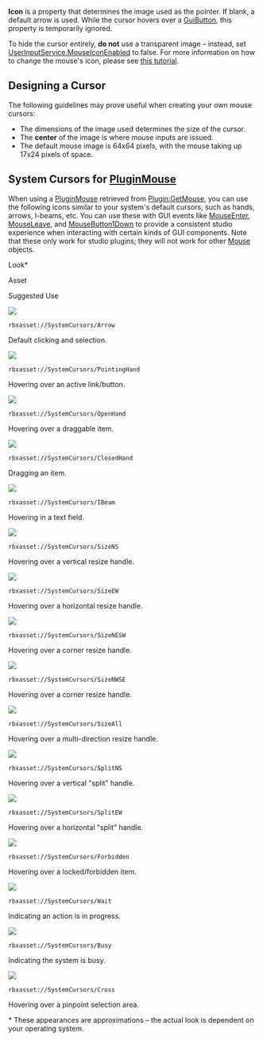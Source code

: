 **Icon** is a property that determines the image used as the pointer. If blank, a default arrow is used. While the cursor hovers over a [GuiButton](https://developer.roblox.com/en-us/api-reference/class/GuiButton), this property is temporarily ignored.

To hide the cursor entirely, **do not** use a transparent image – instead, set [UserInputService.MouseIconEnabled](https://developer.roblox.com/en-us/api-reference/property/UserInputService/MouseIconEnabled) to false. For more information on how to change the mouse's icon, please see [this tutorial](https://developer.roblox.com/en-us/articles/mouse-icon-appearance).

Designing a Cursor
------------------

The following guidelines may prove useful when creating your own mouse cursors:

*   The dimensions of the image used determines the size of the cursor.
*   The **center** of the image is where mouse inputs are issued.
*   The default mouse image is 64x64 pixels, with the mouse taking up 17x24 pixels of space.

System Cursors for [PluginMouse](https://developer.roblox.com/en-us/api-reference/class/PluginMouse)
----------------------------------------------------------------------------------------------------

When using a [PluginMouse](https://developer.roblox.com/en-us/api-reference/class/PluginMouse) retrieved from [Plugin:GetMouse](https://developer.roblox.com/en-us/api-reference/function/Plugin/GetMouse), you can use the following icons similar to your system's default cursors, such as hands, arrows, I-beams, etc. You can use these with GUI events like [MouseEnter](https://developer.roblox.com/en-us/api-reference/event/GuiObject/MouseEnter), [MouseLeave](https://developer.roblox.com/en-us/api-reference/event/GuiObject/MouseLeave), and [MouseButton1Down](https://developer.roblox.com/en-us/api-reference/event/GuiButton/MouseButton1Down) to provide a consistent studio experience when interacting with certain kinds of GUI components. Note that these only work for studio plugins; they will not work for other [Mouse](https://developer.roblox.com/en-us/api-reference/class/Mouse) objects.

Look\*

Asset

Suggested Use

![](https://developer.roblox.com/assets/blt4482654ef91a9008/Mouse-Icon-Pointer.png)

`rbxasset://SystemCursors/Arrow`

Default clicking and selection.

![](https://developer.roblox.com/assets/bltc2bdf42fc1ed250d/Mouse-Icon-PointingHand.png)

`rbxasset://SystemCursors/PointingHand`

Hovering over an active link/button.

![](https://developer.roblox.com/assets/blt9a60df866240a5e9/Mouse-Icon-OpenHand.png)

`rbxasset://SystemCursors/OpenHand`

Hovering over a draggable item.

![](https://developer.roblox.com/assets/blte5d3e06e06fab88c/Mouse-Icon-GrabbingHand.png)

`rbxasset://SystemCursors/ClosedHand`

Dragging an item.

![](https://developer.roblox.com/assets/blt79a362eb3c601381/Mouse-Icon-IBeam.png)

`rbxasset://SystemCursors/IBeam`

Hovering in a text field.

![](https://developer.roblox.com/assets/blt47428ee42664d002/Mouse-Icon-ResizeNS.png)

`rbxasset://SystemCursors/SizeNS`

Hovering over a vertical resize handle.

![](https://developer.roblox.com/assets/blt3f97374ddb823581/Mouse-Icon-ResizeEW.png)

`rbxasset://SystemCursors/SizeEW`

Hovering over a horizontal resize handle.

![](https://developer.roblox.com/assets/blt893bc2edd5c09e54/Mouse-Icon-ResizeNESW.png)

`rbxasset://SystemCursors/SizeNESW`

Hovering over a corner resize handle.

![](https://developer.roblox.com/assets/blt07969d143abbdc1d/Mouse-Icon-ResizeNWSE.png)

`rbxasset://SystemCursors/SizeNWSE`

Hovering over a corner resize handle.

![](https://developer.roblox.com/assets/blt4edcc341574209f2/Mouse-Icon-ResizeAll.png)

`rbxasset://SystemCursors/SizeAll`

Hovering over a multi-direction resize handle.

![](https://developer.roblox.com/assets/blt2c229bc59095b65b/Mouse-Icon-ResizeSplitV.png)

`rbxasset://SystemCursors/SplitNS`

Hovering over a vertical "split" handle.

![](https://developer.roblox.com/assets/blt55e74af96d16bf13/Mouse-Icon-ResizeSplitH.png)

`rbxasset://SystemCursors/SplitEW`

Hovering over a horizontal "split" handle.

![](https://developer.roblox.com/assets/blte2400cb5f4fbf76b/Mouse-Icon-Forbidden.png)

`rbxasset://SystemCursors/Forbidden`

Hovering over a locked/forbidden item.

![](https://developer.roblox.com/assets/bltde507fd6476b6cd3/Mouse-Icon-Wait.png)

`rbxasset://SystemCursors/Wait`

Indicating an action is in progress.

![](https://developer.roblox.com/assets/bltae7412bfdbad51d1/Mouse-Icon-Busy.png)

`rbxasset://SystemCursors/Busy`

Indicating the system is busy.

![](https://developer.roblox.com/assets/blt512ea5431f8546e6/Mouse-Icon-Crosshair.png)

`rbxasset://SystemCursors/Cross`

Hovering over a pinpoint selection area.

\* These appearances are approximations – the actual look is dependent on your operating system.
